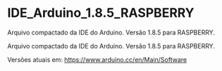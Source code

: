 # IDE_Arduino_1.8.5_RASPBERRY
Arquivo compactado da IDE do Arduino. Versão 1.8.5 para RASPBERRY.

Arquivo compactado da IDE do Arduino. Versão 1.8.5 para RASPBERRY.

Versões atuais em:
https://www.arduino.cc/en/Main/Software
